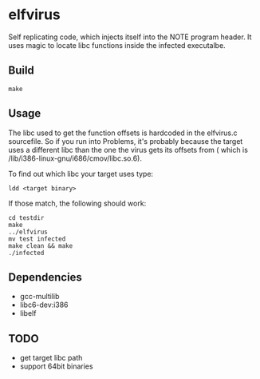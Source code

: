 elfvirus
========

Self replicating code, which injects itself into the NOTE program header.
It uses magic to locate libc functions inside the infected executalbe.


Build
-----

```
make
```

Usage
-----

The libc used to get the function offsets is hardcoded in the elfvirus.c sourcefile.
So if you run into Problems, it's probably because the target uses a different libc 
than the one the virus gets its offsets from ( which is /lib/i386-linux-gnu/i686/cmov/libc.so.6).

To find out which libc your target uses type:
```
ldd <target binary>
```

If those match, the following should work:

```
cd testdir
make
../elfvirus
mv test infected
make clean && make
./infected
```


Dependencies
------------

* gcc-multilib
* libc6-dev:i386
* libelf


TODO
----

* get target libc path
* support 64bit binaries
